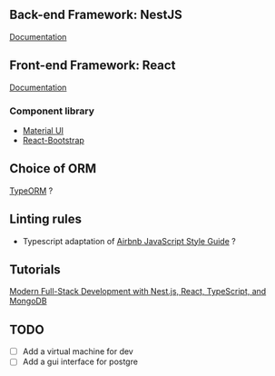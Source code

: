 ## Back-end Framework: NestJS

[Documentation](https://docs.nestjs.com/)

## Front-end Framework: React

[Documentation](https://devdocs.io/react/)

### Component library

- [Material UI](https://mui.com/)
- [React-Bootstrap](https://react-bootstrap.github.io/)

## Choice of ORM

[TypeORM](https://docs.nestjs.com/recipes/sql-typeorm) ?

## Linting rules

- Typescript adaptation of [Airbnb JavaScript Style Guide](https://github.com/airbnb/javascript) ?

## Tutorials

[Modern Full-Stack Development with Nest.js, React, TypeScript, and MongoDB](https://auth0.com/blog/modern-full-stack-development-with-nestjs-react-typescript-and-mongodb-part-1/)

## TODO

- [ ] Add a virtual machine for dev
- [ ] Add a gui interface for postgre
